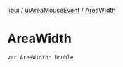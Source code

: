 [libui](../README.md) / [uiAreaMouseEvent](README.md) / [AreaWidth](-area-width.md)

# AreaWidth

`var AreaWidth: Double`